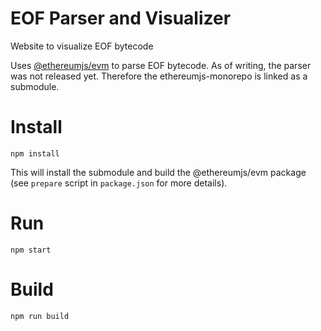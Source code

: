# EOF Parser and Visualizer

Website to visualize EOF bytecode

Uses [@ethereumjs/evm](https://github.com/ethereumjs/ethereumjs-monorepo/tree/master/packages/evm) to parse EOF bytecode. As of writing, the parser was not released yet. Therefore the ethereumjs-monorepo is linked as a submodule.

# Install

```
npm install
```

This will install the submodule and build the @ethereumjs/evm package (see `prepare` script in `package.json` for more details).

# Run

```
npm start
```

# Build

```
npm run build
```
